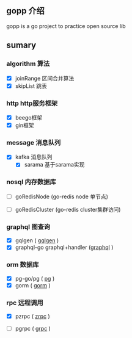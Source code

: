 ## gopp 介绍
gopp is a go project to practice open source lib

## sumary

### algorithm 算法

- [x] joinRange 区间合并算法
- [x] skipList  跳表

### http  http服务框架

- [x] beego框架
- [x] gin框架

### message 消息队列

- [x] kafka 消息队列
  - [x] sarama 基于sarama实现

### nosql 内存数据库
- [ ] goRedisNode (go-redis node 单节点)
- [ ] goRedisCluster (go-redis cluster集群访问)


### graphql 图查询

- [x] gqlgen ( [gqlgen](https://github.com/99designs/gqlgen) )
- [x] graphql-go  graphql+handler  ([graphql](https://github.com/graphql-go/graphql) )

### orm 数据库

- [x] pg-go/pg ( [pg](github.com/pg-go/pg/v10) )
- [x] gorm ( [gorm](https://github.com/go-gorm/gorm) )

### rpc 远程调用

- [x] pzrpc  ( [zrpc](github.com/tal-tech/go-zero/zrpc) )
- [ ] pgrpc  ( [grpc](google.golang.org/grpc) )


